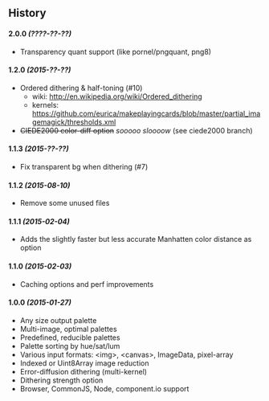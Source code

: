 History
-------

#### 2.0.0 _(????-??-??)_
- Transparency quant support (like pornel/pngquant, png8)

#### 1.2.0 _(2015-??-??)_
- Ordered dithering & half-toning (#10)
  - wiki: http://en.wikipedia.org/wiki/Ordered_dithering
  - kernels: https://github.com/eurica/makeplayingcards/blob/master/partial_imagemagick/thresholds.xml
- ~~CIEDE2000 color-diff option~~ _sooooo sloooow_ (see ciede2000 branch)

#### 1.1.3 _(2015-??-??)_
- Fix transparent bg when dithering (#7)

#### 1.1.2 _(2015-08-10)_
- Remove some unused files

#### 1.1.1 _(2015-02-04)_
- Adds the slightly faster but less accurate Manhatten color distance as option

#### 1.1.0 _(2015-02-03)_
- Caching options and perf improvements

#### 1.0.0 _(2015-01-27)_
- Any size output palette
- Multi-image, optimal palettes
- Predefined, reducible palettes
- Palette sorting by hue/sat/lum
- Various input formats: &lt;img&gt;, &lt;canvas&gt;, ImageData, pixel-array
- Indexed or Uint8Array image reduction
- Error-diffusion dithering (multi-kernel)
- Dithering strength option
- Browser, CommonJS, Node, component.io support